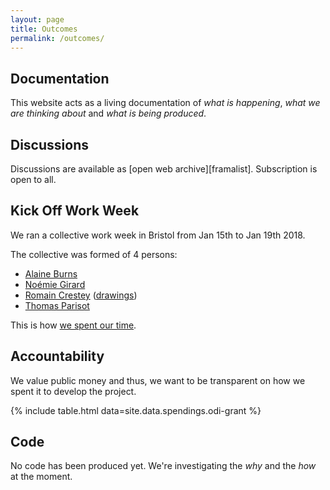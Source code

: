 ```yaml
---
layout: page
title: Outcomes
permalink: /outcomes/
---
```


## Documentation

This website acts as a living documentation of _what is happening_, _what we are thinking about_ and _what is being produced_.

## Discussions

Discussions are available as [open web archive][framalist]. Subscription is open to all.

## Kick Off Work Week

We ran a collective work week in Bristol from Jan 15th to Jan 19th 2018.

The collective was formed of 4 persons:

* [Alaine Burns](https://www.behance.net/OrangegnarO)
* [Noémie Girard](http://noemiegirard.co)
* [Romain Crestey](https://github.com/ioiurson) ([drawings](https://cargocollective.com/ourson))
* [Thomas Parisot](https://dtc-innovation.org)

This is how [we spent our time][timeplanner].

## Accountability

We value public money and thus, we want to be transparent on how we spent it to develop the project.

{% include table.html data=site.data.spendings.odi-grant %}

## Code

No code has been produced yet. We're investigating the _why_ and the _how_ at the moment.

[timeplanner]: https://github.com/dtc-innovation/mind-the-gaps/blob/master/_data/timeplanner.csv
